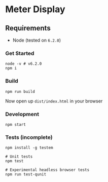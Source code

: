 
# Meter Display

## Requirements

- Node (tested on `6.2.0`)

### Get Started

```
node -v # v6.2.0
npm i
```

### Build

```
npm run build
```

Now open up `dist/index.html` in your browser

### Development

```
npm start
```

### Tests (incomplete)

```
npm install -g testem

# Unit tests
npm test

# Experimental headless browser tests
npm run test-qunit
```

